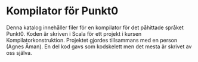 # Kompilator för Punkt0

Denna katalog innehåller filer för en kompilator för det påhittade språket Punkt0. Koden är skriven i Scala för ett projekt i kursen Kompilatorkonstruktion. Projektet gjordes tillsammans med en person (Agnes Åman). En del kod gavs som kodskelett men det mesta är skrivet av oss själva.